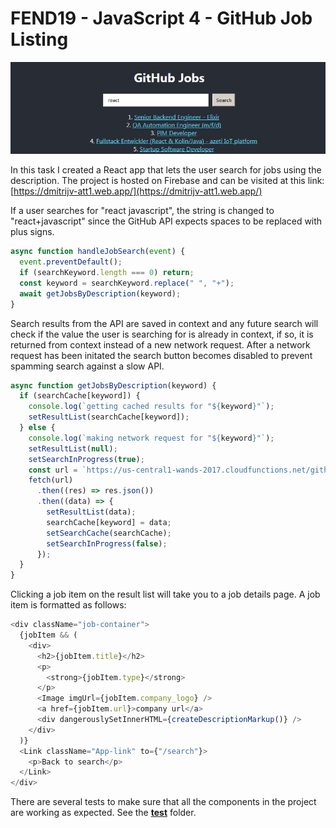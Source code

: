 # FEND19 - JavaScript 4 - GitHub Job Listing

![preview](readme/ex.png)

In this task I created a React app that lets the user search for jobs using the description. The project is hosted on Firebase and can be visited at this link: [https://dmitrijv-att1.web.app/](https://dmitrijv-att1.web.app/)

If a user searches for "react javascript", the string is changed to "react+javascript" since the GitHub API expects spaces to be replaced with plus signs.

```js
async function handleJobSearch(event) {
  event.preventDefault();
  if (searchKeyword.length === 0) return;
  const keyword = searchKeyword.replace(" ", "+");
  await getJobsByDescription(keyword);
}
```

Search results from the API are saved in context and any future search will check if the value the user is searching for is already in context, if so, it is returned from context instead of a new network request. After a network request has been initated the search button becomes disabled to prevent spamming search against a slow API.

```js
async function getJobsByDescription(keyword) {
  if (searchCache[keyword]) {
    console.log(`getting cached results for "${keyword}"`);
    setResultList(searchCache[keyword]);
  } else {
    console.log(`making network request for "${keyword}"`);
    setResultList(null);
    setSearchInProgress(true);
    const url = `https://us-central1-wands-2017.cloudfunctions.net/githubjobs?description=${keyword}`;
    fetch(url)
      .then((res) => res.json())
      .then((data) => {
        setResultList(data);
        searchCache[keyword] = data;
        setSearchCache(searchCache);
        setSearchInProgress(false);
      });
  }
}
```

Clicking a job item on the result list will take you to a job details page. A job item is formatted as follows:

```js
<div className="job-container">
  {jobItem && (
    <div>
      <h2>{jobItem.title}</h2>
      <p>
        <strong>{jobItem.type}</strong>
      </p>
      <Image imgUrl={jobItem.company_logo} />
      <a href={jobItem.url}>company url</a>
      <div dangerouslySetInnerHTML={createDescriptionMarkup()} />
    </div>
  )}
  <Link className="App-link" to={"/search"}>
    <p>Back to search</p>
  </Link>
</div>
```

There are several tests to make sure that all the components in the project are
working as expected. See the [**test**](https://github.com/Dmitrijv/fend19-js4-gitjobs/tree/master/src/components/__test__) folder.
